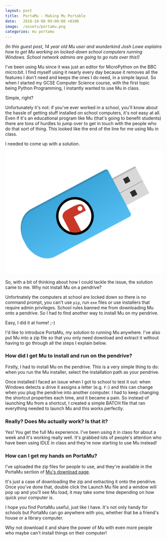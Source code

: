 ```yaml
---
layout: post
title:  PortaMu - Making Mu Portable
date:   2018-10-08 09:00:00 +0100
image:  /assets/portamu.png
categories: mu portamu
---
```


_(In this guest post, 14 year old Mu user and wunderkind Josh Lowe explains how
to get Mu working on locked-down school computers running Windows. School
network admins are going to go nuts over this!)_

I've been using Mu since it was just an editor for MicroPython on the BBC
micro:bit. I find myself using it nearly every day because it removes all the
features I don't need and keeps the ones I do need, in a simple layout. So when
I started my GCSE Computer Science course, with the first topic being Python
Programming, I instantly wanted to use Mu in class.

Simple, right?

Unfortunately it's not: if you've ever worked in a school, you'll know about
the hassle of getting stuff installed on school computers, it's not easy at
all. Even if it's an educational program like Mu (that's going to benefit
students) there are tons of hurdles to jump over to get in touch with the
people who do that sort of thing. This looked like the end of the line for me
using Mu in class.

I needed to come up with a solution.

<img src="/assets/portamu.png" style="border:none;"/>

So, with a bit of thinking about how I could tackle the issue, the solution
came to me. Why not install Mu on a pendrive?

Unfortnately the computers at school are locked down so there is no command
prompt, you can't use `pip`, run `exe` files or use installers that require
admin privileges. School rules banned me from downloading Mu onto a pendrive.
So I had to find another way to install Mu on my pendrive.

Easy, I did it at home! ;-)

I'd like to introduce PortaMu, my solution to running Mu anywhere. I've also
put Mu into a zip file so that you only need download and extract it
without having to go through all the steps I explain below.

### How did I get Mu to install and run on the pendrive?

Firstly, I had to install Mu on the pendrive. This is a very simple thing to
do: when you run the Mu installer, select the installation path as your
pendrive. 

Once installed I faced an issue when I got to school to test it out: when
Windows detects a drive it assigns a letter (e.g. `F:`) and this can change
when you plug the pendrive into another computer. I had to keep changing the
shortcut properties each time, and it became a pain. So instead of launching
Mu from a shortcut, I created a simple BATCH file that ran everything needed
to launch Mu and this works perfectly.

### Really? Does Mu actually work? Is that it?

Yes! You get the full Mu experience. I've been using it in class for about a
week and it's working really well. It's grabbed lots of people's attention who
have been using IDLE in class and they're now starting to use Mu instead!

### How can I get my hands on PortaMu?

I've uploaded the zip files for people to use, and they're available in the
PortaMu section of [Mu's download page](https://codewith.mu/en/download).

It's just a case of downloading the zip and extracting it onto the pendrive.
Once you've done that, double click the Launch Mu file and a window will pop up
and you'll see Mu load, it may take some time depending on how quick your
computer is. 

I hope you find PortaMu useful, just like I have. It's not only handy for
schools but PortaMu can go anywhere with you, whether that be a friend's house
or a library computer.

Why not download it and share the power of Mu with even more people who maybe
can't install things on their computer!
